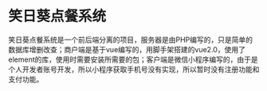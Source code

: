 # 笑日葵点餐系统
笑日葵点餐系统是一个前后端分离的项目，服务器是由PHP编写的，只是简单的数据库增删改查；商户端是基于vue编写的，用脚手架搭建的vue2.0，使用了element的库，使用时需要安装所需要的包；客户端是微信小程序编写的，由于是个人开发者账号开发，所以小程序获取手机号没有实现，所以暂时没有注册功能和支付功能。
